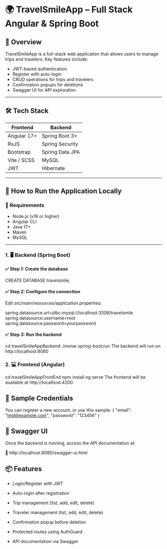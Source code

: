 # 🌍 TravelSmileApp – Full Stack Angular & Spring Boot

## 📖 Overview

TravelSmileApp is a full-stack web application that allows users to manage trips and travelers. Key features include:

- JWT-based authentication
- Register with auto-login
- CRUD operations for trips and travelers
- Confirmation popups for deletions
- Swagger UI for API exploration

---

## 🛠️ Tech Stack

| Frontend      | Backend        |
|---------------|----------------|
| Angular 17+   | Spring Boot 3+ |
| RxJS          | Spring Security |
| Bootstrap     | Spring Data JPA |
| Vite / SCSS   | MySQL          |
| JWT           | Hibernate      |

---

## 🚀 How to Run the Application Locally

### 🧱 Requirements

- Node.js (v16 or higher)
- Angular CLI
- Java 17+
- Maven
- MySQL

---

### 1. 🖥️ Backend (Spring Boot)

#### ✅ Step 1: Create the database

CREATE DATABASE travelsmile;

#### ✅ Step 2: Configure the connection
Edit src/main/resources/application.properties:


spring.datasource.url=jdbc:mysql://localhost:3306/travelsmile
spring.datasource.username=root
spring.datasource.password=yourpassword
#### ✅ Step 3: Run the backend

cd travelSmileAppBackend
./mvnw spring-boot:run
The backend will run on http://localhost:8080

### 2. 💻 Frontend (Angular)

cd travelSmileAppFrontEnd
npm install
ng serve
The frontend will be available at http://localhost:4200

## 🔑 Sample Credentials
You can register a new account, or use this sample:
{
  "email": "test@example.com",
  "password": "123456"
}
## 📜 Swagger UI
Once the backend is running, access the API documentation at:

🔗 http://localhost:8080/swagger-ui.html

## 📦 Features
 - Login/Register with JWT

 - Auto-login after registration

 - Trip management (list, add, edit, delete)

 - Traveler management (list, add, edit, delete)

 - Confirmation popup before deletion

 - Protected routes using AuthGuard

 - API documentation via Swagger


